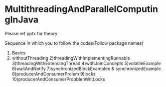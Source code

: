 # MultithreadingAndParallelComputingInJava

Please ref pptx for theory

Sequence in which you to follow the codes(Follow package names)
1) Basics
  1) withoutThreading
  2)threadingWithImplementingRunnable
  3)threadingWithExtendingThread
  4)withJoinConcepts
  5)volatileExample
  6)waitAndNotify
  7)synchronizedBlockExamplee & synchronizedExample
  8)producerAndConsumerProlem
  9)locks
  10)producerAndConsumerProbblemWitLocks
  
  
